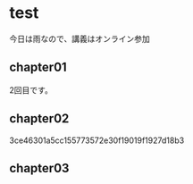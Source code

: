 
<!-- readme.md -->
# test
今日は雨なので、講義はオンライン参加
## chapter01
2回目です。
## chapter02
3ce46301a5cc155773572e30f19019f1927d18b3
## chapter03